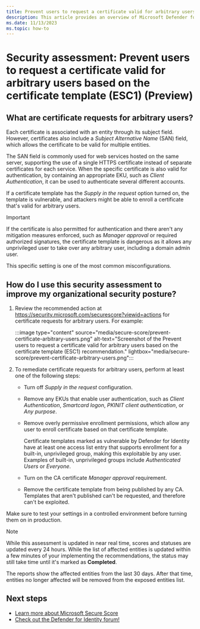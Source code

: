 ```yaml
---
title: Prevent users to request a certificate valid for arbitrary users based on the certificate template (ESC1) | Microsoft Defender for Identity
description: This article provides an overview of Microsoft Defender for Identity's 'Prevent users to request a certificate valid for arbitrary users based on the certificate template (ESC1)' identity security posture assessment report.
ms.date: 11/13/2023
ms.topic: how-to
---
```


# Security assessment: Prevent users to request a certificate valid for arbitrary users based on the certificate template (ESC1)  (Preview)

## What are certificate requests for arbitrary users?

Each certificate is associated with an entity through its subject field. However, certificates also include a *Subject Alternative Name* (SAN) field, which allows the certificate to be valid for multiple entities.

The SAN field is commonly used for web services hosted on the same server, supporting the use of a single HTTPS certificate instead of separate certificates for each service. When the specific certificate is also valid for authentication, by containing an appropriate EKU, such as *Client Authentication*, it can be used to authenticate several different accounts.

If a certificate template has the *Supply in the request* option turned on, the template is vulnerable, and attackers might be able to enroll a certificate that's valid for arbitrary users.

> [!IMPORTANT]
> If the certificate is also permitted for authentication and there aren't any mitigation measures enforced, such as *Manager approval* or required authorized signatures, the certificate template is dangerous as it allows any unprivileged user to take over any arbitrary user, including a domain admin user.
>
> This specific setting is one of the most common misconfigurations.
> 

## How do I use this security assessment to improve my organizational security posture?

1. Review the recommended action at <https://security.microsoft.com/securescore?viewid=actions> for certificate requests for arbitrary users. For example:

    :::image type="content" source="media/secure-score/prevent-certificate-arbitrary-users.png" alt-text="Screenshot of the Prevent users to request a certificate valid for arbitrary users based on the certificate template (ESC1) recommendation." lightbox="media/secure-score/prevent-certificate-arbitrary-users.png":::

1. To remediate certificate requests for arbitrary users, perform at least one of the following steps:

    - Turn off *Supply in the request* configuration.

    - Remove any EKUs that enable user authentication, such as *Client Authentication*, *Smartcard logon*, *PKINIT client authentication*, or *Any purpose*.

    - Remove overly permissive enrollment permissions, which allow any user to enroll certificate based on that certificate template.

        Certificate templates marked as vulnerable by Defender for Identity have at least one access list entry that supports enrollment for a built-in, unprivileged group, making this exploitable by any user. Examples of built-in, unprivileged groups include *Authenticated Users* or *Everyone*.

    - Turn on the CA certificate *Manager approval* requirement.

    - Remove the certificate template from being published by any CA. Templates that aren't published can't be requested, and therefore can't be exploited.

Make sure to test your settings in a controlled environment before turning them on in production.

> [!NOTE]
> While this assessment is updated in near real time, scores and statuses are updated every 24 hours.  While the list of affected entities is updated within a few minutes of your implementing the recommendations, the status may still take time until it's marked as **Completed**.
>
> The reports show the affected entities from the last 30 days. After that time, entities no longer affected will be removed from the exposed entities list.
>

## Next steps

- [Learn more about Microsoft Secure Score](/microsoft-365/security/defender/microsoft-secure-score)
- [Check out the Defender for Identity forum!](<https://aka.ms/MDIcommunity>)
